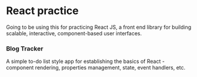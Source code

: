 # React practice

Going to be using this for practicing React JS, a front end library for building scalable, interactive, component-based user interfaces.

### Blog Tracker

A simple to-do list style app for establishing the basics of React - component rendering, properties management, state, event handlers, etc.